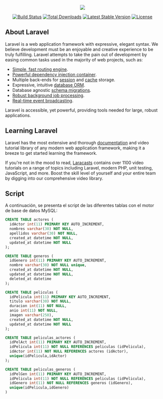 <p align="center"><img src="https://laravel.com/assets/img/components/logo-laravel.svg"></p>

<p align="center">
<a href="https://travis-ci.org/laravel/framework"><img src="https://travis-ci.org/laravel/framework.svg" alt="Build Status"></a>
<a href="https://packagist.org/packages/laravel/framework"><img src="https://poser.pugx.org/laravel/framework/d/total.svg" alt="Total Downloads"></a>
<a href="https://packagist.org/packages/laravel/framework"><img src="https://poser.pugx.org/laravel/framework/v/stable.svg" alt="Latest Stable Version"></a>
<a href="https://packagist.org/packages/laravel/framework"><img src="https://poser.pugx.org/laravel/framework/license.svg" alt="License"></a>
</p>

## About Laravel

Laravel is a web application framework with expressive, elegant syntax. We believe development must be an enjoyable and creative experience to be truly fulfilling. Laravel attempts to take the pain out of development by easing common tasks used in the majority of web projects, such as:

- [Simple, fast routing engine](https://laravel.com/docs/routing).
- [Powerful dependency injection container](https://laravel.com/docs/container).
- Multiple back-ends for [session](https://laravel.com/docs/session) and [cache](https://laravel.com/docs/cache) storage.
- Expressive, intuitive [database ORM](https://laravel.com/docs/eloquent).
- Database agnostic [schema migrations](https://laravel.com/docs/migrations).
- [Robust background job processing](https://laravel.com/docs/queues).
- [Real-time event broadcasting](https://laravel.com/docs/broadcasting).

Laravel is accessible, yet powerful, providing tools needed for large, robust applications.

## Learning Laravel

Laravel has the most extensive and thorough [documentation](https://laravel.com/docs) and video tutorial library of any modern web application framework, making it a breeze to get started learning the framework.

If you're not in the mood to read, [Laracasts](https://laracasts.com) contains over 1100 video tutorials on a range of topics including Laravel, modern PHP, unit testing, JavaScript, and more. Boost the skill level of yourself and your entire team by digging into our comprehensive video library.

## Script

A continuación, se presenta el script de las diferentes tablas con el motor de base de datos MySQL:

```sql
CREATE TABLE actores (
  idActor int(11) PRIMARY KEY AUTO_INCREMENT,
  nombres varchar(30) NOT NULL,
  apellidos varchar(30) NOT NULL,
  created_at datetime NOT NULL,
  updated_at datetime NOT NULL
);

CREATE TABLE generos (
  idGenero int(11) PRIMARY KEY AUTO_INCREMENT,
  nombre varchar(30) NOT NULL unique,
  created_at datetime NOT NULL,
  updated_at datetime NOT NULL,
  deleted_at datetime
);

CREATE TABLE peliculas (
  idPelicula int(11) PRIMARY KEY AUTO_INCREMENT,
  titulo varchar(30) NOT NULL,
  duracion int(11) NOT NULL,
  anio int(11) NOT NULL,
  imagen varchar(250),
  created_at datetime NOT NULL,
  updated_at datetime NOT NULL
);

CREATE TABLE peliculas_actores (
  idPelAct int(11) PRIMARY KEY AUTO_INCREMENT,
  idPelicula int(11) NOT NULL REFERENCES peliculas (idPelicula),
  idActor int(11) NOT NULL REFERENCES actores (idActor),
  unique(idPelicula,idActor)
);

CREATE TABLE peliculas_generos (
  idPelGen int(11) PRIMARY KEY AUTO_INCREMENT,
  idPelicula int(11) NOT NULL REFERENCES peliculas (idPelicula),
  idGenero int(11) NOT NULL REFERENCES generos (idGenero),
  unique(idPelicula,idGenero)
)
```
